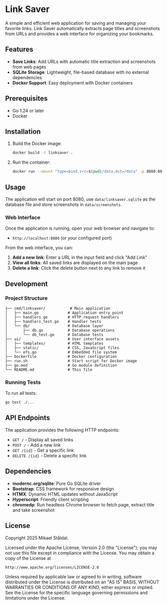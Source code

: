 # Link Saver

A simple and efficient web application for saving and managing your favorite links. 
Link Saver automatically extracts page titles and screenshots from URLs and provides a web interface for 
organizing your bookmarks.

## Features

- **Save Links**: Add URLs with automatic title extraction and screenshots from web pages
- **SQLite Storage**: Lightweight, file-based database with no external dependencies
- **Docker Support**: Easy deployment with Docker containers

## Prerequisites

- Go 1.24 or later
- Docker

## Installation

1. Build the Docker image:
   ```bash
   docker build -t linksaver .
   ```

2. Run the container:
   ```bash
   docker run --mount "type=bind,src=$(pwd)/data,dst=/data" -p 8080:8080 linksaver
   ```

## Usage

The application will start on port 8080, use `data/linksaver.sqlite` as the database file
and store screenshots in `data/screenshots`. 

### Web Interface

Once the application is running, open your web browser and navigate to:
- `http://localhost:8080` (or your configured port)

From the web interface, you can:
1. **Add a new link**: Enter a URL in the input field and click "Add Link"
2. **View all links**: All saved links are displayed on the main page
3. **Delete a link**: Click the delete button next to any link to remove it

## Development

### Project Structure

```
├── cmd/linksaver/           # Main application
│   ├── main.go             # Application entry point
│   ├── handlers.go         # HTTP request handlers
│   ├── handlers_test.go    # Handler tests
│   └── db/                 # Database layer
│       ├── db.go           # Database operations
│       └── db_test.go      # Database tests
├── ui/                     # User interface assets
│   ├── templates/          # HTML templates
│   ├── static/             # CSS, JavaScript files
│   └── efs.go              # Embedded file system
├── Dockerfile              # Docker configuration
├── run.sh                  # Start script for Docker image
├── go.mod                  # Go module definition
└── README.md               # This file
```

### Running Tests

To run all tests:
```bash
go test ./...
```

## API Endpoints

The application provides the following HTTP endpoints:

- `GET /` - Display all saved links
- `POST /` - Add a new link
- `GET /{id}` - Get a specific link
- `DELETE /{id}` - Delete a specific link

## Dependencies

- **modernc.org/sqlite**: Pure Go SQLite driver
- **Bootstrap**: CSS framework for responsive design
- **HTMX**: Dynamic HTML updates without JavaScript
- **Hyperscript**: Friendly client scripting
- **chromedp**: Run headless Chrome browser to fetch page, extract title and take screenshot

## License

Copyright 2025 Mikael Ståldal.

Licensed under the Apache License, Version 2.0 (the "License");
you may not use this file except in compliance with the License.
You may obtain a copy of the License at

    http://www.apache.org/licenses/LICENSE-2.0

Unless required by applicable law or agreed to in writing, software
distributed under the License is distributed on an "AS IS" BASIS,
WITHOUT WARRANTIES OR CONDITIONS OF ANY KIND, either express or implied.
See the License for the specific language governing permissions and
limitations under the License.
